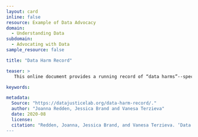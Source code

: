 ```yaml
---
layout: card
inline: false
resource: Example of Data Advocacy
domain:
  - Understanding Data
subdomain:
  - Advocating with Data
sample_resource: false

title: "Data Harm Record"

teaser: >
   This online document provides a running record of “data harms”--specifically harms that have been caused by uses of algorithmic systems. The social advocacy goal is to promote learning and inspire collaborative work to redress harms and prevent further harm. 

keywords:

metadata:
  Source: "https://datajusticelab.org/data-harm-record/."
  author: "Joanna Redden, Jessica Brand and Vanesa Terzieva"
  date: 2020-08
  license: 
  citation: "Redden, Joanna, Jessica Brand, and Vanesa Terzieva. ‘Data Harm Record.' https://datajusticelab.org/data-harm-record/. Data Justice Lab. Accessed on 27 July 2024.”
---
```



